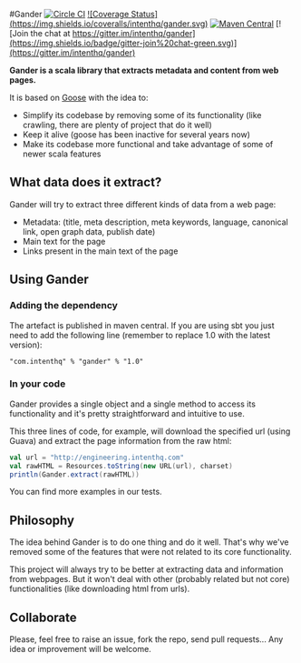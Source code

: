 #Gander [![Circle CI](https://img.shields.io/circleci/project/intenthq/gander.svg)](https://circleci.com/gh/intenthq/gander) [![Coverage Status] (https://img.shields.io/coveralls/intenthq/gander.svg)](https://coveralls.io/github/intenthq/gander?branch=master) [![Maven Central](https://img.shields.io/maven-central/v/com.intenthq/gander_2.11.svg)](http://search.maven.org/#search%7Cga%7C1%7Cg%3A%22com.intenthq%22%20AND%20a%3A%22gander_2.11%22) [![Join the chat at https://gitter.im/intenthq/gander](https://img.shields.io/badge/gitter-join%20chat-green.svg)](https://gitter.im/intenthq/gander)

**Gander is a scala library that extracts metadata and content from web pages.**
 
It is based on [Goose](https://github.com/GravityLabs/goose) with the idea to:
- Simplify its codebase by removing some of its functionality (like crawling, there are plenty of project that do it well)
- Keep it alive (goose has been inactive for several years now)
- Make its codebase more functional and take advantage of some of newer scala features

## What data does it extract?

Gander will try to extract three different kinds of data from a web page:
- Metadata: (title, meta description, meta keywords, language, canonical link, open graph data,
publish date)
- Main text for the page
- Links present in the main text of the page

## Using Gander

### Adding the dependency

The artefact is published in maven central. If you are using sbt you just need to add
the following line (remember to replace 1.0 with the latest version):
```
"com.intenthq" % "gander" % "1.0"
```
### In your code

Gander provides a single object and a single method to access its functionality
and it's pretty straightforward and intuitive to use.

This three lines of code, for example, will download the specified url (using
Guava) and extract the page information from the raw html:
```scala
val url = "http://engineering.intenthq.com"
val rawHTML = Resources.toString(new URL(url), charset)
println(Gander.extract(rawHTML))

```

You can find more examples in our tests.

## Philosophy

The idea behind Gander is to do one thing and do it well. That's why we've
removed some of the features that were not related to its core functionality.

This project will always try to be better at extracting data and information
from webpages. But it won't deal with other (probably related but not core)
functionalities (like downloading html from urls).

## Collaborate

Please, feel free to raise an issue, fork the repo, send pull requests...
Any idea or improvement will be welcome.